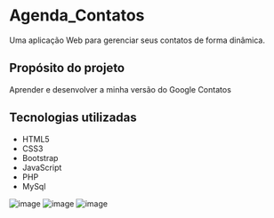 # Agenda_Contatos
Uma aplicação Web para gerenciar seus contatos de forma dinâmica.

## Propósito do projeto
Aprender e desenvolver a minha versão do Google Contatos

## Tecnologias utilizadas
- HTML5
- CSS3
- Bootstrap
- JavaScript
- PHP
- MySql

![image](https://user-images.githubusercontent.com/96023606/236263225-7bedd858-6b3f-49f5-bad5-2052a72fe5be.png)
![image](https://user-images.githubusercontent.com/96023606/236263513-49d2429c-f8dd-44e8-837c-43d014a6a710.png)
![image](https://user-images.githubusercontent.com/96023606/236263295-e9f8e235-e823-47da-bae6-6a62fe593939.png)
